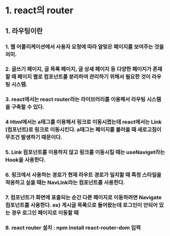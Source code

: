 # 1. react의 router
## 1. 라우팅이란
### 1. 웹 어플리케이션에서 사용자 요청에 따라 알맞은 페이지를 보여주는 것을 의미.
### 2. 글쓰기 페이지, 글 목록 페이지, 글 상세 페이지 등 다양한 페이지가 존재할 때 페이지 별로 컴포넌트를 분리하여 관리하기 위해서 필요한 것이 라우팅 시스템.
### 3. react에서는 react router라는 라이브러리를 이용해서 라우팅 시스템을 구축할 수 있다.
### 4 Html에서는 a태그를 이용해서 링크로 이동시켰는데 react에서는 Link (컴포넌트)로 링크로 이동시킨다. a태그는 페이지를 불러올 때 새로고침이 무조건 발생하기 때문이다.
### 5. Link 컴포넌트를 이용하지 않고 링크를 이동시킬 때는 useNaviget라는 Hook을 사용한다.
### 6. 링크에서 사용하는 경로가 현재 라우트 경로가 일치할 때 특정 스타일을 적응하고 싶을 때는 NavLink라는 컴포넌트를 사용한다.
### 7. 컴포넌트가 화면에 표출되는 순간 다른 페이지로 이동하려면 Navigate 컴포넌트를 사용한다. ex) 게시글 목록으로 들어왔는데 로그인이 안되어 있는 경우 로그인 페이지로 이동할 때
### 8. react router 설치 : npm install react-router-dom 입력
